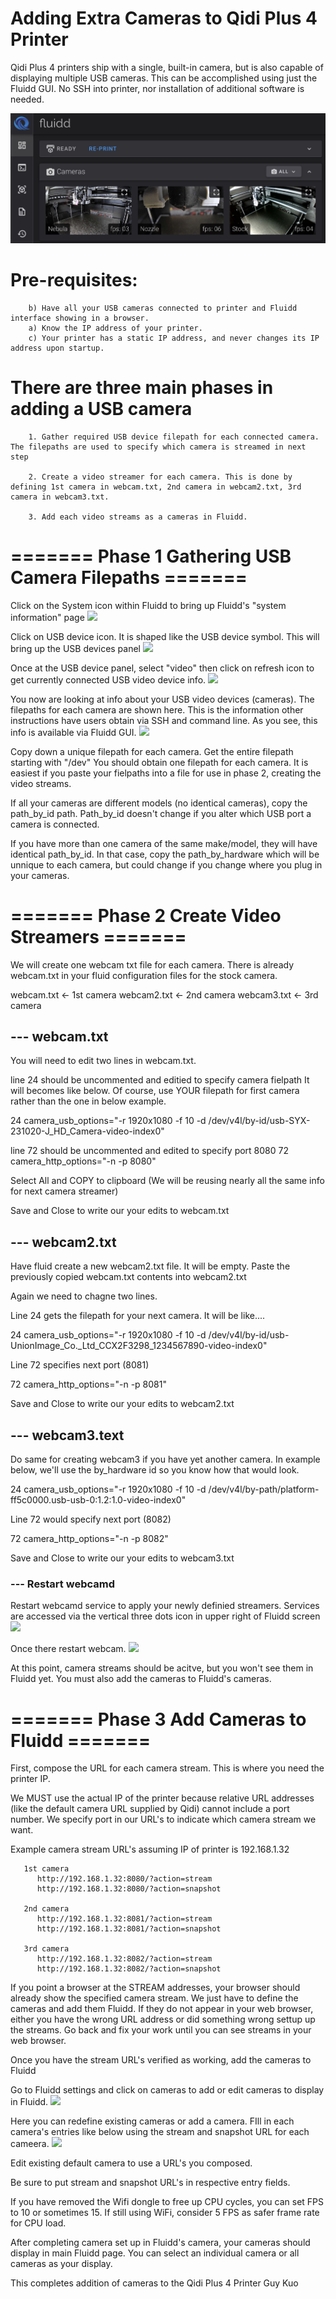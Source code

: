 # Adding Extra Cameras to Qidi Plus 4 Printer

Qidi Plus 4 printers ship with a single, built-in camera, but is also capable of displaying multiple USB cameras. This can be accomplished using just the Fluidd GUI. No SSH into printer, nor installation of additional software is needed.

<img src="./fluidd%20with%20multiple%20cameras.jpg">

# Pre-requisites: 
```
    b) Have all your USB cameras connected to printer and Fluidd interface showing in a browser. 
    a) Know the IP address of your printer. 
    c) Your printer has a static IP address, and never changes its IP address upon startup.
```


# There are three main phases in adding a USB camera

```
    1. Gather required USB device filepath for each connected camera. The filepaths are used to specify which camera is streamed in next step

    2. Create a video streamer for each camera. This is done by defining 1st camera in webcam.txt, 2nd camera in webcam2.txt, 3rd camera in webcam3.txt.

    3. Add each video streams as a cameras in Fluidd.

````



# ======= Phase 1 Gathering USB Camera Filepaths =======


Click on the System icon within Fluidd to bring up Fluidd's "system information" page
<img src="./system%20icon.jpg">


Click on USB device icon. It is shaped like the USB device symbol. This will bring up the USB devices panel
<img src="./devices%20icon.jpg">

Once at the USB device panel, select "video" then click on refresh icon to get currently connected USB video device info.
<img src="./devices%20panel.jpg">


You now are looking at info about your USB video devices (cameras). The filepaths for each camera are shown here. This is the information other instructions have users obtain via SSH and command line. As you see, this info is available via Fluidd GUI.
<img src="./usb%20filepaths.jpg">

Copy down a unique filepath for each camera. Get the entire filepath starting with "/dev" 
You should obtain one filepath for each camera. It is easiest if you paste your fielpaths into a file for use in phase 2, creating the video streams.

If all your cameras are different models (no identical cameras), copy the path_by_id path. Path_by_id doesn't change if you alter which USB port a camera is connected.

If you have more than one camera of the same make/model, they will have identical path_by_id. In that case, copy the path_by_hardware which will be unnique to each camera, but could change if you change where you plug in your cameras.



# ======= Phase 2 Create Video Streamers =======

We will create one webcam txt file for each camera. There is already webcam.txt in your fluid configuration files for the stock camera. 

webcam.txt <- 1st camera
webcam2.txt <- 2nd camera
webcam3.txt <- 3rd camera


## --- webcam.txt

You will need to edit two lines in webcam.txt.

line 24 should be uncommented and editied to specify camera fielpath
It will becomes like below. Of course, use YOUR filepath for first camera rather than the one in below example.

24 camera_usb_options="-r 1920x1080 -f 10 -d /dev/v4l/by-id/usb-SYX-231020-J_HD_Camera-video-index0"

line 72 should be uncommented and edited to specify port 8080
72 camera_http_options="-n -p 8080"

Select All and COPY to clipboard (We will be reusing nearly all the same info for next camera streamer)

Save and Close to write our your edits to webcam.txt

## --- webcam2.txt

Have fluid create a new webcam2.txt file. It will be empty.
Paste the previously copied webcam.txt contents into webcam2.txt

Again we need to chagne two lines.

Line 24 gets the filepath for your next camera. It will be like....

24 camera_usb_options="-r 1920x1080 -f 10 -d /dev/v4l/by-id/usb-UnionImage_Co._Ltd_CCX2F3298_1234567890-video-index0"

Line 72 specifies next port (8081)

72 camera_http_options="-n -p 8081"

Save and Close to write our your edits to webcam2.txt

## --- webcam3.text

Do same for creating webcam3 if you have yet another camera.
In example below, we'll use the by_hardware id so you know how that would look.

24 camera_usb_options="-r 1920x1080 -f 10 -d /dev/v4l/by-path/platform-ff5c0000.usb-usb-0:1.2:1.0-video-index0"

Line 72 would specify next port (8082)

72 camera_http_options="-n -p 8082"

Save and Close to write our your edits to webcam3.txt

### --- Restart webcamd

Restart webcamd service to apply your newly definied streamers. Services are accessed via the vertical three dots icon in upper right of Fluidd screen
<img src="./servicesicon.jpg">

Once there restart webcam.
<img src="./restarrwebcamd.jpg">

At this point, camera streams should be acitve, but you won't see them in Fluidd yet. You must also add the cameras to Fluidd's cameras.


# ======= Phase 3 Add Cameras to Fluidd =======
First, compose the URL for each camera stream. This is where you need the printer IP. 

We MUST use the actual IP of the printer because relative URL addresses (like the default camera URL supplied by Qidi) cannot include a port number. We specify port in our URL's to indicate which camera stream we want.

Example camera stream URL's assuming IP of printer is 192.168.1.32

```
   1st camera
      http://192.168.1.32:8080/?action=stream
      http://192.168.1.32:8080/?action=snapshot

   2nd camera
      http://192.168.1.32:8081/?action=stream
      http://192.168.1.32:8081/?action=snapshot

   3rd camera
      http://192.168.1.32:8082/?action=stream
      http://192.168.1.32:8082/?action=snapshot
```

If you point a browser at the STREAM addresses, your browser should already show the specified camera stream. We just have to define the cameras and add them Fluidd. If they do not appear in your web browser, either you have the wrong URL address or did something wrong settup up the streams. Go back and fix your work until you can see streams in your web browser.

Once you have the stream URL's verified as working, add the cameras to Fluidd

Go to Fluidd settings and click on cameras to add or edit cameras to display in Fluidd.
<img src="./camerasfluidd.jpg">

Here you can redefine existing cameras or add a camera. FIll in each camera's entries like below using the stream and snapshot URL for each cameera.
<img src="./examplecamera.jpg">

Edit existing default camera to use a URL's you composed. 

Be sure to put stream and snapshot URL's in respective entry fields.

If you have removed the Wifi dongle to free up CPU cycles, you can set FPS to 10 or sometimes 15. 
If still using WiFi, consider 5 FPS as safer frame rate for CPU load.


After completing camera set up in Fluidd's camera, your cameras should display in main Fluidd page. 
You can select an individual camera or all cameras as your display.

This completes addition of cameras to the Qidi Plus 4 Printer
Guy Kuo











